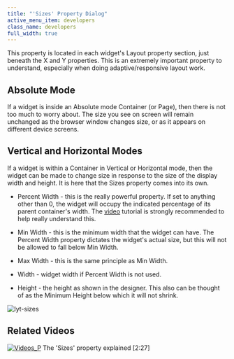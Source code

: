 ```yaml
---
title: "'Sizes' Property Dialog"
active_menu_item: developers
class_name: developers
full_width: true
---
```



This property is located in each widget's Layout property section, just beneath the X and Y properties. This is an extremely important property to understand, especially when doing adaptive/responsive layout work.

## Absolute Mode

If a widget is inside an Absolute mode Container (or Page), then there is not too much to worry about. The size you see on screen will remain unchanged as the browser window changes size, or as it appears on different device screens.

## Vertical and Horizontal Modes

If a widget is within a Container in Vertical or Horizontal mode, then the widget can be made to change size in response to the size of the display width and height. It is here that the Sizes property comes into its own.

 - Percent Width - this is the really powerful property. If set to anything other than 0, the widget will occupy the indicated percentage of its parent container's width. The [video](http://www.applicationcraft.com/mobile-application/developer-center/training-videos) tutorial is strongly recommended to help really understand this.

 - Min Width - this is the minimum width that the widget can have. The Percent Width property dictates the widget's actual size, but this will not be allowed to fall below Min Width.

 - Max Width - this is the same principle as Min Width.

 - Width - widget width if Percent Width is not used.

 - Height - the height as shown in the designer. This also can be thought of as the Minimum Height below which it will not shrink.

![lyt-sizes](/img/docs/lyt-sizes.zoom84.png)

## Related Videos

[![Videos\_P](/img/docs/videos_p.png)](http://www.youtube.com/v/Pbe0umQVyCE?autoplay=1&hd=1&fs=1&showsearch=0&rel=0&) The 'Sizes' property explained [2:27]

